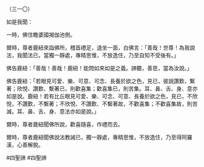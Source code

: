 （三一〇）

如是我聞：

一時，佛住瞻婆國揭伽池側。

爾時，尊者鹿紐來詣佛所，稽首禮足，退坐一面，白佛言：「善哉！世尊！為我說法，我聞法已，當獨一靜處，專精思惟，不放逸住，乃至自知不受後有。」

佛告鹿紐：「善哉！善哉！鹿紐！能問如來如是之義。諦聽，善思，當為汝說。」

佛告鹿紐：「若眼見可愛、樂、可意、可念、長養於欲之色，見已，彼說讚歎，繫著；欣悅、讚歎、繫著已，則歡喜集；歡喜集已，則苦集。耳、鼻、舌、身、意亦如是說。鹿紐！若有比丘眼見可愛、樂、可念、可意、長養於欲之色，見已，不欣悅，不讚歎，不繫著；不欣悅、不讚歎、不繫著故，不歡喜集；不歡喜集故，則苦滅。耳、鼻、舌、身、意法亦如是說。」

爾時，尊者鹿紐聞佛所說，歡喜隨喜，作禮而去。

爾時，尊者鹿紐聞佛說法教誡已，獨一靜處，專精思惟，不放逸住，乃至得阿羅漢，心善解脫。




#四聖諦
#四聖諦
